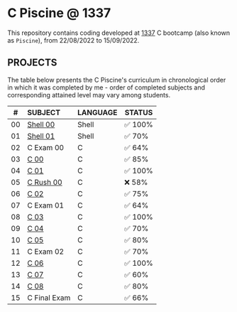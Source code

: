 # C Piscine @ 1337

This repository contains coding developed at [1337](https://www.1337.ma/) C bootcamp (also known as `Piscine`), from 22/08/2022 to 15/09/2022.

## PROJECTS

The table below presents the C Piscine's curriculum in chronological order in which it was completed by me - order of completed subjects and corresponding attained level may vary among students.

|#	|SUBJECT			|LANGUAGE	|STATUS									|
|:-:	|:--				|-		|--							 		|
|00	|[Shell 00](./Shell%20and%20Command%20Line/shell00)	|Shell		| ✅ 100%	|
|01	|[Shell 01](./Shell%20and%20Command%20Line/shell01)	|Shell		| ✅ 70%	|
|02	|C Exam 00			|C		| ✅ 64%	|
|03	|[C 00](./C/C00)		|C		| ✅ 85%	|
|04	|[C 01](./C/C01)		|C		| ✅ 100%	|
|05	|[C Rush 00](./C/rush01)	|C		| ❌ 58%	|
|06	|[C 02](./C/C02)		|C		| ✅ 75%	|
|07	|C Exam 01			|C		| ✅ 64%	|
|08	|[C 03](./C/C03)		|C		| ✅ 100%	|
|09	|[C 04](./C/C04)		|C		| ✅ 70%	|
|10	|[C 05](./C/C05)		|C		| ✅ 80%	|
|11	|C Exam 02			|C		| ✅ 70%	|
|12	|[C 06](./C/C06)		|C		| ✅ 100%	|
|13	|[C 07](./C/C07)		|C		| ✅ 60%	|
|14	|[C 08](./C/C08)		|C		| ✅ 80%	|
|15	|C Final Exam			|C		| ✅ 66%	|

